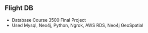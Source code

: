 ## Flight DB
* Database Course 3500 Final Project
* Used Mysql, Neo4j, Python, Ngrok, AWS RDS, Neo4j GeoSpatial
